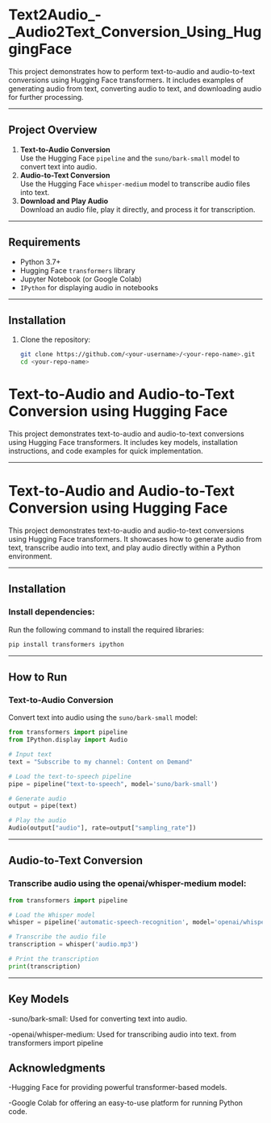 # Text2Audio_-_Audio2Text_Conversion_Using_HuggingFace


This project demonstrates how to perform text-to-audio and audio-to-text conversions using Hugging Face transformers. It includes examples of generating audio from text, converting audio to text, and downloading audio for further processing.

---

## **Project Overview**
1. **Text-to-Audio Conversion**  
   Use the Hugging Face `pipeline` and the `suno/bark-small` model to convert text into audio.  
2. **Audio-to-Text Conversion**  
   Use the Hugging Face `whisper-medium` model to transcribe audio files into text.  
3. **Download and Play Audio**  
   Download an audio file, play it directly, and process it for transcription.  

---

## **Requirements**
- Python 3.7+
- Hugging Face `transformers` library
- Jupyter Notebook (or Google Colab)
- `IPython` for displaying audio in notebooks

---

## **Installation**

1. Clone the repository:
   ```bash
   git clone https://github.com/<your-username>/<your-repo-name>.git
   cd <your-repo-name>


# **Text-to-Audio and Audio-to-Text Conversion using Hugging Face**

This project demonstrates text-to-audio and audio-to-text conversions using Hugging Face transformers. It includes key models, installation instructions, and code examples for quick implementation.

---

# **Text-to-Audio and Audio-to-Text Conversion using Hugging Face**

This project demonstrates text-to-audio and audio-to-text conversions using Hugging Face transformers. It showcases how to generate audio from text, transcribe audio into text, and play audio directly within a Python environment.

---

## **Installation**

### Install dependencies:
Run the following command to install the required libraries:
```python
pip install transformers ipython
```
---

## **How to Run**

### **Text-to-Audio Conversion**  
Convert text into audio using the `suno/bark-small` model:
```python
from transformers import pipeline
from IPython.display import Audio

# Input text
text = "Subscribe to my channel: Content on Demand"

# Load the text-to-speech pipeline
pipe = pipeline("text-to-speech", model='suno/bark-small')

# Generate audio
output = pipe(text)

# Play the audio
Audio(output["audio"], rate=output["sampling_rate"])
```

---

## **Audio-to-Text Conversion**

### Transcribe audio using the openai/whisper-medium model:

```python
from transformers import pipeline

# Load the Whisper model
whisper = pipeline('automatic-speech-recognition', model='openai/whisper-medium')

# Transcribe the audio file
transcription = whisper('audio.mp3')

# Print the transcription
print(transcription)

```




---

## **Key Models**

-suno/bark-small: Used for converting text into audio.

-openai/whisper-medium: Used for transcribing audio into text.
from transformers import pipeline




## **Acknowledgments**

-Hugging Face for providing powerful transformer-based models.

-Google Colab for offering an easy-to-use platform for running Python code.
